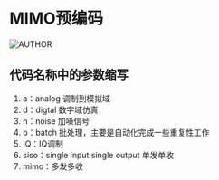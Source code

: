 # MIMO预编码

![AUTHOR](https://img.shields.io/badge/AUTHOR-JingX-green.svg)

## 代码名称中的参数缩写
1. a：analog 调制到模拟域
2. d：digtal    数字域仿真
3. n：noise    加噪信号
4. b：batch    批处理，主要是自动化完成一些重复性工作
5. IQ：IQ调制 
6. siso：single input single output 单发单收
7. mimo：多发多收